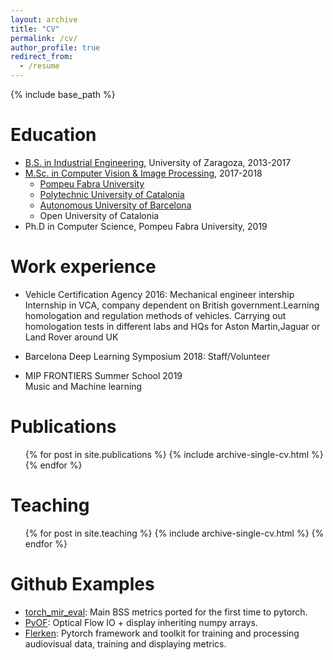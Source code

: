 ```yaml
---
layout: archive
title: "CV"
permalink: /cv/
author_profile: true
redirect_from:
  - /resume
---
```


{% include base_path %}

Education
======
* [B.S. in Industrial Engineering](https://estudios.unizar.es/estudio/asignaturas?anyo_academico=2019&estudio_id=20190144&centro_id=110&plan_id_nk=436&sort=curso), University of Zaragoza, 2013-2017
* [M.Sc. in Computer Vision & Image Processing](https://www.uab.cat/web/estudiar/official-master-s-degrees/general-information/computer-vision-1096480962610.html?param1=1345648392514), 2017-2018  
  * [Pompeu Fabra University](https://www.upf.edu/home)
  * [Polytechnic University of Catalonia](https://www.upc.edu/en?set_language=en)
  * [Autonomous University of Barcelona](https://www.uab.cat/web/universitat-autonoma-de-barcelona-1345467954774.html)
  * Open University of Catalonia
* Ph.D in Computer Science, Pompeu Fabra University, 2019 

Work experience
======
* Vehicle Certification Agency 2016: Mechanical engineer intership  
Internship in VCA, company dependent on British government.Learning homologation and regulation methods of vehicles. Carrying out homologation tests in different labs and HQs for Aston Martin,Jaguar or Land Rover around UK  

* Barcelona Deep Learning Symposium 2018: Staff/Volunteer  

* MIP FRONTIERS Summer School 2019  
 Music and Machine learning  
 
Publications
======
  <ul>{% for post in site.publications %}
    {% include archive-single-cv.html %}
  {% endfor %}</ul>  
  
Teaching
======
  <ul>{% for post in site.teaching %}
    {% include archive-single-cv.html %}
  {% endfor %}</ul>

Github Examples   
======  
* [torch_mir_eval](https://github.com/JuanFMontesinos/torch_mir_eval): Main BSS metrics ported for the first time to pytorch.  
* [PyOF](https://github.com/JuanFMontesinos/PyOF): Optical Flow IO + display inheriting numpy arrays.  
* [Flerken](https://github.com/JuanFMontesinos/flerken): Pytorch framework and toolkit for training and processing audiovisual data, training and displaying metrics.  
